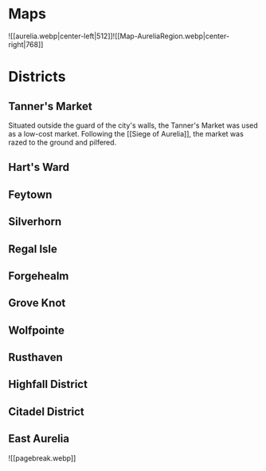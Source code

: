 # Maps
![[aurelia.webp|center-left|512]]![[Map-AureliaRegion.webp|center-right|768]]
# Districts
## Tanner's Market
Situated outside the guard of the city's walls, the Tanner's Market was used as a low-cost market. Following the [[Siege of Aurelia]], the market was razed to the ground and pilfered.
## Hart's Ward

## Feytown

## Silverhorn

## Regal Isle

## Forgehealm

## Grove Knot

## Wolfpointe

## Rusthaven

## Highfall District

## Citadel District

## East Aurelia

![[pagebreak.webp]]